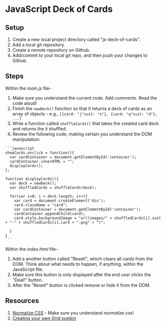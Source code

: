 # JavaScript Deck of Cards

## Setup

1. Create a new local project directory called "js-deck-of-cards".
1. Add a local git repository.
1. Create a remote repository on Github.
1. Add/commit to your local git repo, and then push your changes to Github.

## Steps

Within the *main.js* file-
  1. Make sure you understand the current code. Add comments. Read the code aloud!
  1. Finish the `newDeck()` function so that it returns a deck of cards as an array of objects - e.g., `[{card: "j"suit: "s"}, {card: "q"suit: "d"}, ...]`
  1. Write a function called `shuffleCards()` that takes the created card deck and returns the it shuffled.
  1. Review the following code, making certain you understand the DOM manipulation:

    ```javascript
    showCards.onclick = function(){
      var cardContainer = document.getElementById('container');
      cardContainer.innerHTML = "";
      displayCards();
    };

    function displayCards(){
      var deck = newDeck();
      var shuffledCards = shuffleCards(deck);

      for(var i=0; i < deck.length; i++){
        var card = document.createElement('div');
        card.className = "card";
        var cardContainer = document.getElementById('container');
        cardContainer.appendChild(card);
        card.style.backgroundImage = "url(images/" + shuffledCards[i].suit + "-" + shuffledCards[i].card + ".png" + ")";

      }
    }
    ```

Within the *index.html* file-
  1. Add a another button called "Reset!", which clears all cards from the DOM. Think about what needs to happen, if anything, within the JavaScript file.
  1. Make sure this button is only displayed after the end user clicks the "Deal!" button.
  1. After the "Reset!" button is clicked remove or hide it from the DOM.

## Resources

1. [Normalize CSS](http://nicolasgallagher.com/about-normalize-css/) - Make sure you understand *normalize.css*!
1. [Creating your own Grid system](http://j4n.co/blog/Creating-your-own-css-grid-system)
